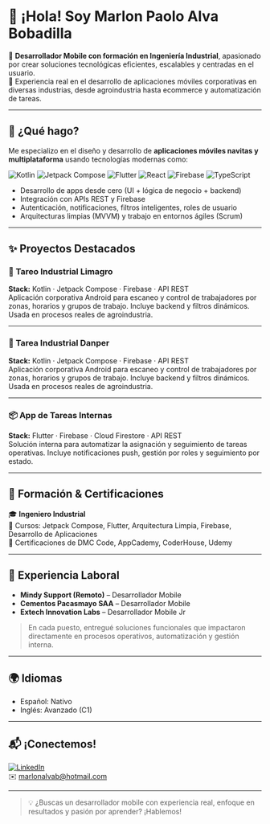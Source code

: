# 👋 ¡Hola! Soy Marlon Paolo Alva Bobadilla

🎯 **Desarrollador Mobile con formación en Ingeniería Industrial**, apasionado por crear soluciones tecnológicas eficientes, escalables y centradas en el usuario.  
📱 Experiencia real en el desarrollo de aplicaciones móviles corporativas en diversas industrias, desde agroindustria hasta ecommerce y automatización de tareas.

---

## 🚀 ¿Qué hago?

Me especializo en el diseño y desarrollo de **aplicaciones móviles navitas y multiplataforma** usando tecnologías modernas como:

![Kotlin](https://img.shields.io/badge/-Kotlin-000?&logo=kotlin) ![Jetpack Compose](https://img.shields.io/badge/-Jetpack%20Compose-000?&logo=android) ![Flutter](https://img.shields.io/badge/-Flutter-000?&logo=flutter) ![React](https://img.shields.io/badge/-React-000?&logo=react) ![Firebase](https://img.shields.io/badge/-Firebase-000?&logo=firebase) ![TypeScript](https://img.shields.io/badge/-TypeScript-000?&logo=typescript)

- Desarrollo de apps desde cero (UI + lógica de negocio + backend)
- Integración con APIs REST y Firebase
- Autenticación, notificaciones, filtros inteligentes, roles de usuario
- Arquitecturas limpias (MVVM) y trabajo en entornos ágiles (Scrum)

---

## ✨ Proyectos Destacados

### 📲 Tareo Industrial Limagro 
**Stack:** Kotlin · Jetpack Compose · Firebase · API REST  
Aplicación corporativa Android para escaneo y control de trabajadores por zonas, horarios y grupos de trabajo. Incluye backend y filtros dinámicos. Usada en procesos reales de agroindustria.

---

### 📲 Tarea Industrial Danper 
**Stack:** Kotlin · Jetpack Compose · Firebase · API REST  
Aplicación corporativa Android para escaneo y control de trabajadores por zonas, horarios y grupos de trabajo. Incluye backend y filtros dinámicos. Usada en procesos reales de agroindustria.

---

### 📦 App de Tareas Internas  
**Stack:** Flutter · Firebase · Cloud Firestore · API REST  
Solución interna para automatizar la asignación y seguimiento de tareas operativas. Incluye notificaciones push, gestión por roles y seguimiento por estado.

---

## 🧠 Formación & Certificaciones

🎓 **Ingeniero Industrial**  
📘 Cursos: Jetpack Compose, Flutter, Arquitectura Limpia, Firebase, Desarrollo de Aplicaciones  
📜 Certificaciones de DMC Code, AppCademy, CoderHouse, Udemy

---

## 💼 Experiencia Laboral

- **Mindy Support (Remoto)** – Desarrollador Mobile  
- **Cementos Pacasmayo SAA** – Desarrollador Mobile
- **Extech Innovation Labs** – Desarrollador Mobile Jr

> En cada puesto, entregué soluciones funcionales que impactaron directamente en procesos operativos, automatización y gestión interna.

---

## 🌍 Idiomas

- Español: Nativo  
- Inglés: Avanzado (C1)

---

## 📬 ¡Conectemos!

[![LinkedIn](https://img.shields.io/badge/-LinkedIn-blue?style=flat&logo=linkedin)](https://www.linkedin.com/in/marlon-alva)  
✉️ [marlonalvab@hotmail.com](mailto:marlonalvab@hotmail.com)

---

> 💡 ¿Buscas un desarrollador mobile con experiencia real, enfoque en resultados y pasión por aprender? ¡Hablemos!


<!--
**malvab11/malvab11** is a ✨ _special_ ✨ repository because its `README.md` (this file) appears on your GitHub profile.

Here are some ideas to get you started:

- 🔭 I’m currently working on ...
- 🌱 I’m currently learning ...
- 👯 I’m looking to collaborate on ...
- 🤔 I’m looking for help with ...
- 💬 Ask me about ...
- 📫 How to reach me: ...
- 😄 Pronouns: ...
- ⚡ Fun fact: ...
-->
